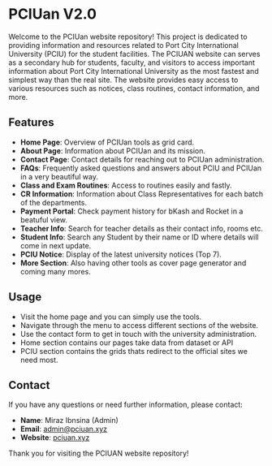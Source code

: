 # PCIUan V2.0

Welcome to the PCIUan website repository! This project is dedicated to providing information and resources related to Port City International University (PCIU) for the student facilities. The PCIUAN website can serves as a secondary hub for students, faculty, and visitors to access important information about Port City International University as the most fastest and simplest way than the real site. The website provides easy access to various resources such as notices, class routines, contact information, and more.

## Features

- **Home Page**: Overview of PCIUan tools as grid card.
- **About Page**: Information about PCIUan and its mission.
- **Contact Page**: Contact details for reaching out to PCIUan administration.
- **FAQs**: Frequently asked questions and answers about PCIU and PCIUan in a very beautiful way.
- **Class and Exam Routines**: Access to routines easily and fastly.
- **CR Information**: Information about Class Representatives for each batch of the departments.
- **Payment Portal**: Check payment history for bKash and Rocket in a beatuful view.
- **Teacher Info**: Search for teacher details as their contact info, rooms etc.
- **Student Info**: Search any Student by their name or ID where details will come in next update.
- **PCIU Notice**: Display of the latest university notices (Top 7).
- **More Section**: Also having other tools as cover page generator and coming many mores.


## Usage

- Visit the home page and you can simply use the tools.
- Navigate through the menu to access different sections of the website.
- Use the contact form to get in touch with the university administration.
- Home section contains our pages take data from dataset or API
- PCIU section contains the grids thats redirect to the official sites we need most.




## Contact

If you have any questions or need further information, please contact:

- **Name**: Miraz Ibnsina (Admin)
- **Email**: [admin@pciuan.xyz	](mailto:admin@pciuan.xyz	)
- **Website**: [pciuan.xyz](https://pciuan.xyz)


Thank you for visiting the PCIUAN website repository!
